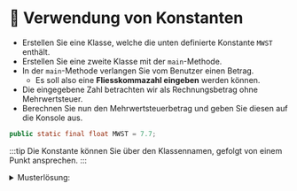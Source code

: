# 📝 Verwendung von Konstanten

- Erstellen Sie eine Klasse, welche die unten definierte Konstante `MWST` enthält.
- Erstellen Sie eine zweite Klasse mit der `main`-Methode.
- In der `main`-Methode verlangen Sie vom Benutzer einen Betrag.
  - Es soll also eine **Fliesskommazahl eingeben** werden können.
- Die eingegebene Zahl betrachten wir als Rechnungsbetrag ohne Mehrwertsteuer.
- Berechnen Sie nun den Mehrwertsteuerbetrag und geben Sie diesen auf die Konsole aus.

```java title="Konstante MWST in Prozent"
public static final float MWST = 7.7;
```

:::tip Die Konstante können Sie über den Klassennamen, gefolgt von einem Punkt ansprechen.
:::

<details><summary>Musterlösung:</summary>

```java title="Constants.java"
public class Constants {
    public static final float MWST = 7.7;
}
```

```java title="MwstCalculator.java"
import mytools.StdInput;

public class MwstCalculator {
  public static void main (String[] args) {
    System.out.println("Please enter amount:");
    float amount = StdInput.readFloat();
    float mwst = Constants.MWST * amount / 100; 
    System.out.println("MWST: " + mwst);
    System.out.println("Amount incl. MWST: " + (amount + mwst);
  }
}
```

</details>
